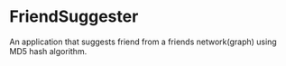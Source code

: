 # FriendSuggester
An application that suggests friend from a friends network(graph) using MD5 hash algorithm.
